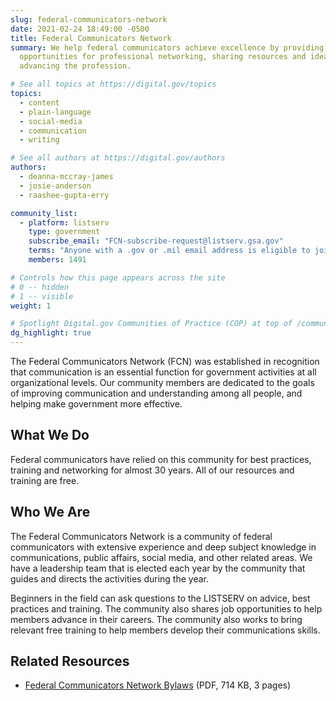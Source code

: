 ```yaml
---
slug: federal-communicators-network
date: 2021-02-24 18:49:00 -0500
title: Federal Communicators Network
summary: We help federal communicators achieve excellence by providing training,
  opportunities for professional networking, sharing resources and ideas, and
  advancing the profession.

# See all topics at https://digital.gov/topics
topics:
  - content
  - plain-language
  - social-media
  - communication
  - writing

# See all authors at https://digital.gov/authors
authors:
  - deanna-mccray-james
  - josie-anderson
  - raashee-gupta-erry

community_list:
  - platform: listserv
    type: government
    subscribe_email: "FCN-subscribe-request@listserv.gsa.gov"
    terms: "Anyone with a .gov or .mil email address is eligible to join."
    members: 1491

# Controls how this page appears across the site
# 0 -- hidden
# 1 -- visible
weight: 1

# Spotlight Digital.gov Communities of Practice (COP) at top of /communities
dg_highlight: true
---
```


The Federal Communicators Network (FCN) was established in recognition that communication is an essential function for government activities at all organizational levels. Our community members are dedicated to the goals of improving communication and understanding among all people, and helping make government more effective.

## What We Do

Federal communicators have relied on this community for best practices, training and networking for almost 30 years. All of our resources and training are free.

## Who We Are

The Federal Communicators Network is a community of federal communicators with extensive experience and deep subject knowledge in communications, public affairs, social media, and other related areas. We have a leadership team that is elected each year by the community that guides and directs the activities during the year.

Beginners in the field can ask questions to the LISTSERV on advice, best practices and training. The community also shares job opportunities to help members advance in their careers. The community also works to bring relevant free training to help members develop their communications skills.

## Related Resources

- [Federal Communicators Network Bylaws](https://digital.gov/pdf/accessible_fcn_bylaws.pdf) (PDF, 714 KB, 3 pages)
